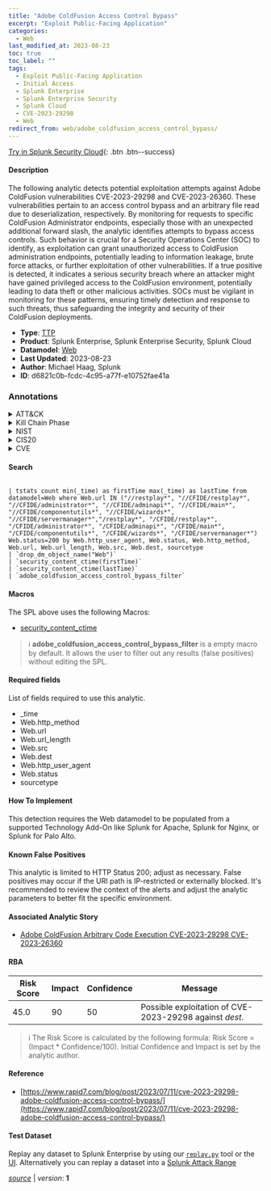 ```yaml
---
title: "Adobe ColdFusion Access Control Bypass"
excerpt: "Exploit Public-Facing Application"
categories:
  - Web
last_modified_at: 2023-08-23
toc: true
toc_label: ""
tags:
  - Exploit Public-Facing Application
  - Initial Access
  - Splunk Enterprise
  - Splunk Enterprise Security
  - Splunk Cloud
  - CVE-2023-29298
  - Web
redirect_from: web/adobe_coldfusion_access_control_bypass/
---
```




[Try in Splunk Security Cloud](https://www.splunk.com/en_us/cyber-security.html){: .btn .btn--success}

#### Description

The following analytic detects potential exploitation attempts against Adobe ColdFusion vulnerabilities CVE-2023-29298 and CVE-2023-26360. These vulnerabilities pertain to an access control bypass and an arbitrary file read due to deserialization, respectively. By monitoring for requests to specific ColdFusion Administrator endpoints, especially those with an unexpected additional forward slash, the analytic identifies attempts to bypass access controls. Such behavior is crucial for a Security Operations Center (SOC) to identify, as exploitation can grant unauthorized access to ColdFusion administration endpoints, potentially leading to information leakage, brute force attacks, or further exploitation of other vulnerabilities. If a true positive is detected, it indicates a serious security breach where an attacker might have gained privileged access to the ColdFusion environment, potentially leading to data theft or other malicious activities. SOCs must be vigilant in monitoring for these patterns, ensuring timely detection and response to such threats, thus safeguarding the integrity and security of their ColdFusion deployments.

- **Type**: [TTP](https://github.com/splunk/security_content/wiki/Detection-Analytic-Types)
- **Product**: Splunk Enterprise, Splunk Enterprise Security, Splunk Cloud
- **Datamodel**: [Web](https://docs.splunk.com/Documentation/CIM/latest/User/Web)
- **Last Updated**: 2023-08-23
- **Author**: Michael Haag, Splunk
- **ID**: d6821c0b-fcdc-4c95-a77f-e10752fae41a

### Annotations
<details>
  <summary>ATT&CK</summary>

<div markdown="1">

#### [ATT&CK](https://attack.mitre.org/)

| ID          | Technique   | Tactic         |
| ----------- | ----------- |--------------- |
| [T1190](https://attack.mitre.org/techniques/T1190/) | Exploit Public-Facing Application | Initial Access |

</div>
</details>


<details>
  <summary>Kill Chain Phase</summary>

<div markdown="1">

* Delivery


</div>
</details>


<details>
  <summary>NIST</summary>

<div markdown="1">

* DE.CM



</div>
</details>

<details>
  <summary>CIS20</summary>

<div markdown="1">

* CIS 13



</div>
</details>

<details>
  <summary>CVE</summary>

<div markdown="1">

| ID          | Summary | [CVSS](https://nvd.nist.gov/vuln-metrics/cvss) |
| ----------- | ----------- | -------------- |
| [CVE-2023-29298](https://nvd.nist.gov/vuln/detail/CVE-2023-29298) | Adobe ColdFusion versions 2018u16 (and earlier), 2021u6 (and earlier) and 2023.0.0.330468 (and earlier) are affected by an Improper Access Control vulnerability that could result in a Security feature bypass. An attacker could leverage this vulnerability to access the administration CFM and CFC endpoints. Exploitation of this issue does not require user interaction. | None |



</div>
</details>


#### Search

```

| tstats count min(_time) as firstTime max(_time) as lastTime from datamodel=Web where Web.url IN ("//restplay*", "//CFIDE/restplay*", "//CFIDE/administrator*", "//CFIDE/adminapi*", "//CFIDE/main*", "//CFIDE/componentutils*", "//CFIDE/wizards*", "//CFIDE/servermanager*","/restplay*", "/CFIDE/restplay*", "/CFIDE/administrator*", "/CFIDE/adminapi*", "/CFIDE/main*", "/CFIDE/componentutils*", "/CFIDE/wizards*", "/CFIDE/servermanager*") Web.status=200 by Web.http_user_agent, Web.status, Web.http_method, Web.url, Web.url_length, Web.src, Web.dest, sourcetype 
| `drop_dm_object_name("Web")` 
| `security_content_ctime(firstTime)` 
| `security_content_ctime(lastTime)` 
| `adobe_coldfusion_access_control_bypass_filter`
```

#### Macros
The SPL above uses the following Macros:
* [security_content_ctime](https://github.com/splunk/security_content/blob/develop/macros/security_content_ctime.yml)

> :information_source:
> **adobe_coldfusion_access_control_bypass_filter** is a empty macro by default. It allows the user to filter out any results (false positives) without editing the SPL.



#### Required fields
List of fields required to use this analytic.
* _time
* Web.http_method
* Web.url
* Web.url_length
* Web.src
* Web.dest
* Web.http_user_agent
* Web.status
* sourcetype



#### How To Implement
This detection requires the Web datamodel to be populated from a supported Technology Add-On like Splunk for Apache, Splunk for Nginx, or Splunk for Palo Alto.
#### Known False Positives
This analytic is limited to HTTP Status 200; adjust as necessary. False positives may occur if the URI path is IP-restricted or externally blocked. It&#39;s recommended to review the context of the alerts and adjust the analytic parameters to better fit the specific environment.

#### Associated Analytic Story
* [Adobe ColdFusion Arbitrary Code Execution CVE-2023-29298 CVE-2023-26360](/stories/adobe_coldfusion_arbitrary_code_execution_cve-2023-29298_cve-2023-26360)




#### RBA

| Risk Score  | Impact      | Confidence   | Message      |
| ----------- | ----------- |--------------|--------------|
| 45.0 | 90 | 50 | Possible exploitation of CVE-2023-29298 against $dest$. |


> :information_source:
> The Risk Score is calculated by the following formula: Risk Score = (Impact * Confidence/100). Initial Confidence and Impact is set by the analytic author.


#### Reference

* [https://www.rapid7.com/blog/post/2023/07/11/cve-2023-29298-adobe-coldfusion-access-control-bypass/](https://www.rapid7.com/blog/post/2023/07/11/cve-2023-29298-adobe-coldfusion-access-control-bypass/)



#### Test Dataset
Replay any dataset to Splunk Enterprise by using our [`replay.py`](https://github.com/splunk/attack_data#using-replaypy) tool or the [UI](https://github.com/splunk/attack_data#using-ui).
Alternatively you can replay a dataset into a [Splunk Attack Range](https://github.com/splunk/attack_range#replay-dumps-into-attack-range-splunk-server)




[*source*](https://github.com/splunk/security_content/tree/develop/detections/web/adobe_coldfusion_access_control_bypass.yml) \| *version*: **1**